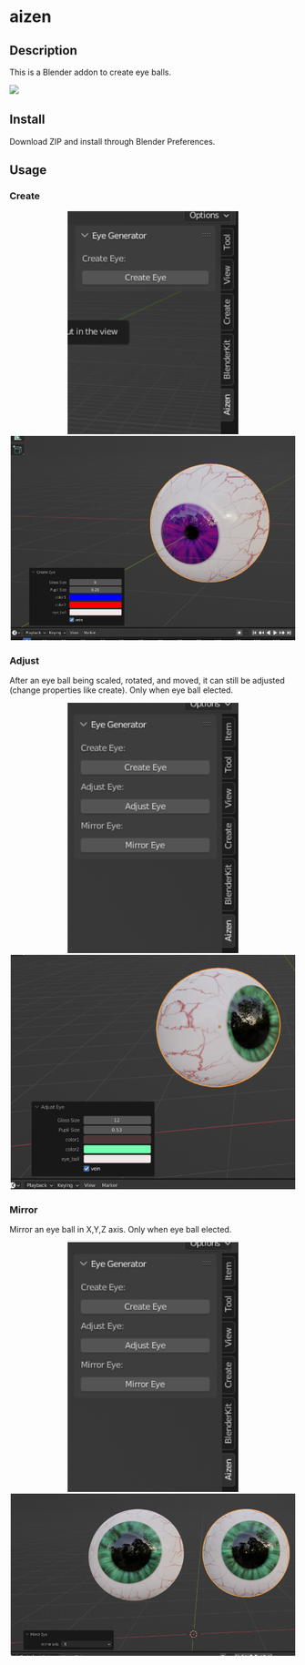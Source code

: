 # aizen
## Description
This is a Blender addon to create eye balls.

![](readme/demo.gif)

## Install
Download ZIP and install through Blender Preferences.

## Usage
### Create
<p align="center">
    <img src="readme/create_eye1.png" width="300">
    <img src="readme/create_eye2.png" width="500">
</p>

### Adjust
After an eye ball being scaled, rotated, and moved, it can still be adjusted (change properties like create). Only when eye ball elected.
<p align="center">
    <img src="readme/panel.png" width="300">
    <img src="readme/adjust_eye.png" width="500">
</p>

### Mirror
Mirror an eye ball in X,Y,Z axis. Only when eye ball elected.
<p align="center">
    <img src="readme/panel.png" width="300">
    <img src="readme/mirror_eye.png" width="500">
</p>
